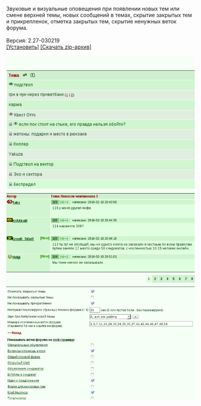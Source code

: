 Звуковые и визуальные оповещения при появлении новых тем или смене верхней темы, новых сообщений в темах, скрытие закрытых тем и прикрепленок, отметка закрытых тем, скрытие ненужных веток форума.
<br>
<br>
Версия: 2.27-030219
<br>
[[Установить]](https://raw.githubusercontent.com/MyRequiem/comfortablePlayingInGW/master/separatedScripts/AdvForum/advForum.user.js) [[Скачать zip-архив]](https://raw.githubusercontent.com/MyRequiem/comfortablePlayingInGW/master/separatedScripts/AdvForum/advForum.user.js.zip)
<br>
<br>
![AdvForum](https://raw.githubusercontent.com/MyRequiem/comfortablePlayingInGW/master/imgs/AdvForum/screen1.png)
<br>
![AdvForum](https://raw.githubusercontent.com/MyRequiem/comfortablePlayingInGW/master/imgs/AdvForum/screen2.png)
<br>
![AdvForum](https://raw.githubusercontent.com/MyRequiem/comfortablePlayingInGW/master/imgs/AdvForum/screen3.png)
<br>
